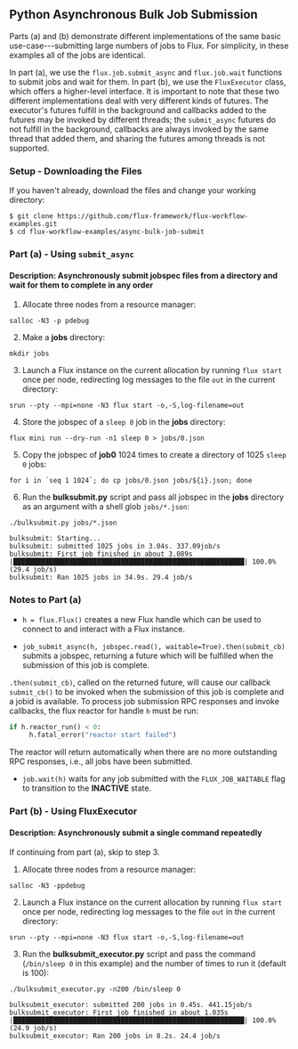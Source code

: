 ## Python Asynchronous Bulk Job Submission

Parts (a) and (b) demonstrate different implementations of the same basic use-case---submitting
large numbers of jobs to Flux. For simplicity, in these examples all of the jobs are identical.

In part (a), we use the `flux.job.submit_async` and `flux.job.wait` functions to submit jobs and wait for them.
In part (b), we use the `FluxExecutor` class, which offers a higher-level interface. It is important to note that
these two different implementations deal with very different kinds of futures.
The executor's futures fulfill in the background and callbacks added to the futures may
be invoked by different threads; the `submit_async` futures do not fulfill in the background, callbacks are always
invoked by the same thread that added them, and sharing the futures among threads is not supported.

### Setup - Downloading the Files

If you haven't already, download the files and change your working directory:

```
$ git clone https://github.com/flux-framework/flux-workflow-examples.git
$ cd flux-workflow-examples/async-bulk-job-submit
```

### Part (a) - Using `submit_async`

#### Description: Asynchronously submit jobspec files from a directory and wait for them to complete in any order

1. Allocate three nodes from a resource manager:

`salloc -N3 -p pdebug`

2. Make a **jobs** directory:

`mkdir jobs`

3. Launch a Flux instance on the current allocation by running `flux start` once per node, redirecting log messages to the file `out` in the current directory:

`srun --pty --mpi=none -N3 flux start -o,-S,log-filename=out`

4. Store the jobspec of a `sleep 0` job in the **jobs** directory:

`flux mini run --dry-run -n1 sleep 0 > jobs/0.json`

5. Copy the jobspec of **job0** 1024 times to create a directory of 1025 `sleep 0` jobs:

``for i in `seq 1 1024`; do cp jobs/0.json jobs/${i}.json; done``

6. Run the **bulksubmit.py** script and pass all jobspec in the **jobs** directory as an argument with a shell glob `jobs/*.json`:

`./bulksubmit.py jobs/*.json`

```
bulksubmit: Starting...
bulksubmit: submitted 1025 jobs in 3.04s. 337.09job/s
bulksubmit: First job finished in about 3.089s
|██████████████████████████████████████████████████████████| 100.0% (29.4 job/s)
bulksubmit: Ran 1025 jobs in 34.9s. 29.4 job/s
```

### Notes to Part (a)

- `h = flux.Flux()` creates a new Flux handle which can be used to connect to and interact with a Flux instance.

- `job_submit_async(h, jobspec.read(), waitable=True).then(submit_cb)` submits a jobspec, returning a future which will be fulfilled when the submission of this job is complete.

`.then(submit_cb)`, called on the returned future, will cause our callback `submit_cb()` to be invoked when the submission of this job is complete and a jobid is available. To process job submission RPC responses and invoke callbacks, the flux reactor for handle `h` must be run:

```python
if h.reactor_run() < 0:
￼    h.fatal_error("reactor start failed")
```

The reactor will return automatically when there are no more outstanding RPC responses, i.e., all jobs have been submitted.

- `job.wait(h)` waits for any job submitted with the `FLUX_JOB_WAITABLE` flag to transition to the **INACTIVE** state.


### Part (b) - Using FluxExecutor

#### Description: Asynchronously submit a single command repeatedly

If continuing from part (a), skip to step 3.

1. Allocate three nodes from a resource manager:

`salloc -N3 -ppdebug`

2. Launch a Flux instance on the current allocation by running `flux start` once per node, redirecting log messages to the file `out` in the current directory:

`srun --pty --mpi=none -N3 flux start -o,-S,log-filename=out`

3. Run the **bulksubmit_executor.py** script and pass the command (`/bin/sleep 0` in this example) and the number of times to run it (default is 100):

`./bulksubmit_executor.py -n200 /bin/sleep 0`

```
bulksubmit_executor: submitted 200 jobs in 0.45s. 441.15job/s
bulksubmit_executor: First job finished in about 1.035s
|██████████████████████████████████████████████████████████| 100.0% (24.9 job/s)
bulksubmit_executor: Ran 200 jobs in 8.2s. 24.4 job/s
```
